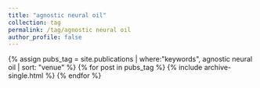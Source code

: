```yaml
---
title: "agnostic neural oil"
collection: tag
permalink: /tag/agnostic neural oil
author_profile: false
---
```

{% assign pubs_tag = site.publications | where:"keywords", agnostic neural oil | sort: "venue" %}
{% for post in pubs_tag %}
  {% include archive-single.html %}
{% endfor %}